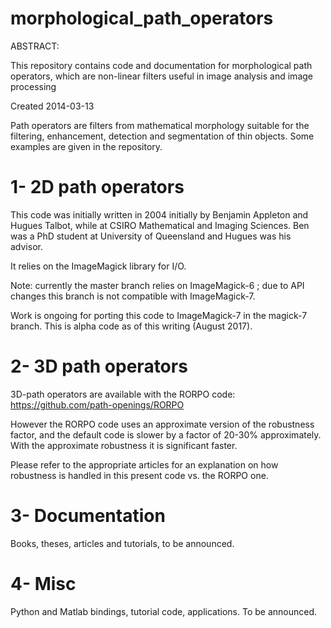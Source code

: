 morphological_path_operators
============================

ABSTRACT:

This repository contains code and documentation for morphological path operators, 
which are non-linear filters useful in image analysis and image processing

Created 2014-03-13

Path operators are filters from mathematical morphology suitable for the
filtering, enhancement, detection and segmentation of thin objects. Some 
examples are given in the repository.

1- 2D path operators
====================

This code was initially written in 2004 initially by Benjamin Appleton and Hugues Talbot, 
while at CSIRO Mathematical and Imaging Sciences. Ben was a PhD student at 
University of Queensland and Hugues was his advisor. 

It relies on the ImageMagick library for I/O.

Note: currently the master branch relies on ImageMagick-6 ; due to API changes this branch is not
compatible with ImageMagick-7. 

Work is ongoing for porting this code to ImageMagick-7 in the magick-7 branch. This is alpha code
as of this writing (August 2017).


2- 3D path operators
====================

3D-path operators are available with the RORPO code: https://github.com/path-openings/RORPO

However the RORPO code uses an approximate version of the robustness factor, and the
default code is slower by a factor of 20-30% approximately. With the approximate
robustness it is significant faster.

Please refer to the appropriate articles for an explanation on how robustness is handled
in this present code vs. the RORPO one.

3- Documentation
================

Books, theses, articles and tutorials, to be announced.

4- Misc
======

Python and Matlab bindings, tutorial code, applications. To be announced.
